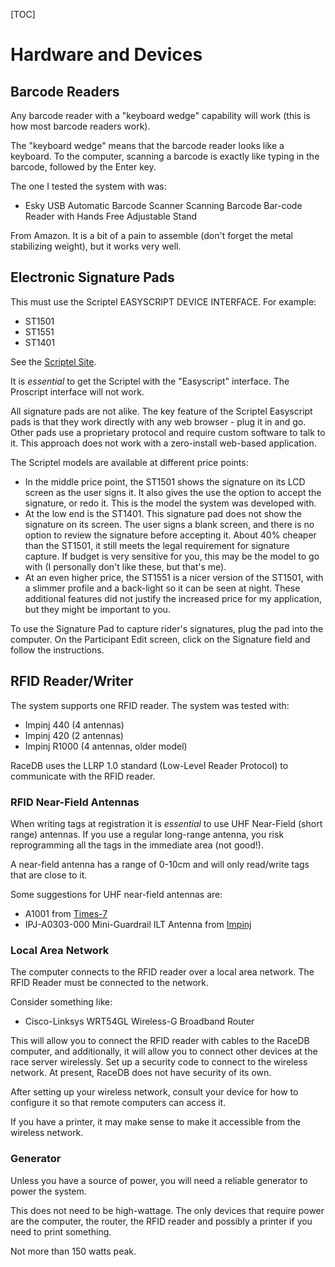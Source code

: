 [TOC]

# Hardware and Devices

## Barcode Readers

Any barcode reader with a "keyboard wedge" capability will work (this is how most barcode readers work).

The "keyboard wedge" means that the barcode reader looks like a keyboard.  To the computer, scanning a barcode is exactly like typing in the barcode, followed by the Enter key.

The one I tested the system with was:

* Esky USB Automatic Barcode Scanner Scanning Barcode Bar-code Reader with Hands Free Adjustable Stand

From Amazon.  It is a bit of a pain to assemble (don't forget the metal stabilizing weight), but it works very well.

## Electronic Signature Pads

This must use the Scriptel EASYSCRIPT DEVICE INTERFACE.  For example:

* ST1501
* ST1551
* ST1401

See the [Scriptel Site](http://www.scriptel.com/products).

It is *essential* to get the Scriptel with the "Easyscript" interface.  The Proscript interface will not work.

All signature pads are not alike.  The key feature of the Scriptel Easyscript pads is that they work directly with any web browser - plug it in and go.  Other pads use a proprietary protocol and require custom software to talk to it.  This approach does not work with a zero-install web-based application.

The Scriptel models are available at different price points:

* In the middle price point, the ST1501 shows the signature on its LCD screen as the user signs it.  It also gives the use the option to accept the signature, or redo it.  This is the model the system was developed with.
* At the low end is the ST1401.  This signature pad does not show the signature on its screen.  The user signs a blank screen, and there is no option to review the signature before accepting it.  About 40% cheaper than the ST1501, it still meets the legal requirement for signature capture.  If budget is very sensitive for you, this may be the model to go with (I personally don't like these, but that's me).
* At an even higher price, the ST1551 is a nicer version of the ST1501, with a slimmer profile and a back-light so it can be seen at night.  These additional features did not justify the increased price for my application, but they might be important to you.

To use the Signature Pad to capture rider's signatures, plug the pad into the computer.
On the Participant Edit screen, click on the Signature field and follow the instructions.

## RFID Reader/Writer

The system supports one RFID reader.
The system was tested with:

* Impinj 440 (4 antennas)
* Impinj 420 (2 antennas)
* Impinj R1000 (4 antennas, older model)

RaceDB uses the LLRP 1.0 standard (Low-Level Reader Protocol) to communicate with the RFID reader.

### RFID Near-Field Antennas

When writing tags at registration it is *essential* to use UHF Near-Field (short range) antennas.
If you use a regular long-range antenna, you risk reprogramming all the tags in the immediate area (not good!).

A near-field antenna has a range of 0-10cm and will only read/write tags that are close to it.

Some suggestions for UHF near-field antennas are:

* A1001 from [Times-7](www.times-7.com)
* IPJ-A0303-000 Mini-Guardrail ILT Antenna from [Impinj](www.impinj.com)

### Local Area Network

The computer connects to the RFID reader over a local area network.  The RFID Reader must be connected to the network.

Consider something like:

* Cisco-Linksys WRT54GL Wireless-G Broadband Router

This will allow you to connect the RFID reader with cables to the RaceDB computer, and additionally, it will allow you to connect other devices at the race server wirelessly.
Set up a security code to connect to the wireless network.  At present, RaceDB does not have security of its own.

After setting up your wireless network, consult your device for how to configure it so that remote computers can access it.

If you have a printer, it may make sense to make it accessible from the wireless network.

### Generator

Unless you have a source of power, you will need a reliable generator to power the system.

This does not need to be high-wattage.  The only devices that require power are the computer, the router, the RFID reader and possibly a printer if you need to print something.

Not more than 150 watts peak.